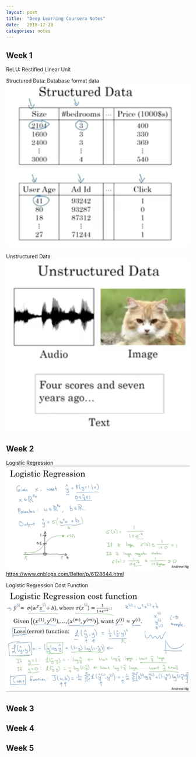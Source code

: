 ```yaml
---
layout: post
title:  "Deep Learning Coursera Notes"
date:   2018-12-28
categories: notes
---
```


## Week 1
ReLU: Rectified Linear Unit

Structured Data: Database format data
![Structured Data](/post_data/deeplearning/specialization1/structured.png)

Unstructured Data:
![Unstructured Data](/post_data/deeplearning/specialization1/unstructured.png)


## Week 2
Logistic Regression
![Logistic Regression](/post_data/deeplearning/specialization1/logistic_regression.png)
https://www.cnblogs.com/Belter/p/6128644.html

Logistic Regression Cost Function
![Logistic Regression Cost Function](/post_data/deeplearning/specialization1/logistic_regression_cost_function.png)


## Week 3


## Week 4


## Week 5
